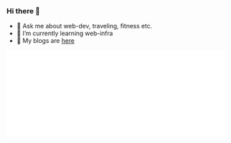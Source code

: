 ### Hi there 👋

- 💬 Ask me about web-dev, traveling, fitness etc.
- 🌱 I’m currently learning web-infra
- 📜 My blogs are [here](https://medium.com/@vaibhav_kumar)

 ![Metrics](/metrics.plugin.wakatime.svg)
